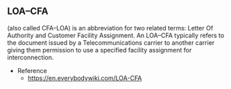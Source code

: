 
## LOA–CFA 
(also called CFA–LOA) is an abbreviation for two related terms: Letter Of Authority and Customer Facility Assignment. An LOA–CFA typically refers to the document issued by a Telecommunications carrier to another carrier giving them permission to use a specified facility assignment for interconnection.

- Reference
    - https://en.everybodywiki.com/LOA-CFA

